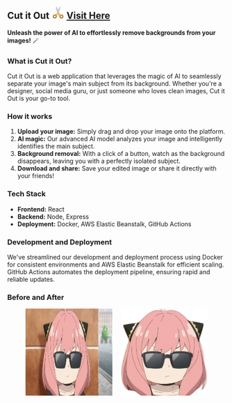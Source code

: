 ## Cut it Out   <img src="./client/src/assets/scissors-svgrepo-com.svg" width="30" height="30" alt="Cut it Out - AI Background Removal"> [Visit Here](https://cutitoutapp.com/)

**Unleash the power of AI to effortlessly remove backgrounds from your images!** 🪄

### What is Cut it Out?
Cut it Out is a web application that leverages the magic of AI to seamlessly separate your image's main subject from its background. Whether you're a designer, social media guru, or just someone who loves clean images, Cut it Out is your go-to tool.

### How it works
1. **Upload your image:** Simply drag and drop your image onto the platform.
2. **AI magic:** Our advanced AI model analyzes your image and intelligently identifies the main subject.
3. **Background removal:** With a click of a button, watch as the background disappears, leaving you with a perfectly isolated subject.
4. **Download and share:** Save your edited image or share it directly with your friends!

### Tech Stack
* **Frontend:** React
* **Backend:** Node, Express
* **Deployment:** Docker, AWS Elastic Beanstalk, GitHub Actions

### Development and Deployment
We've streamlined our development and deployment process using Docker for consistent environments and AWS Elastic Beanstalk for efficient scaling. GitHub Actions automates the deployment pipeline, ensuring rapid and reliable updates.

### Before and After

<div style="display: flex; justify-content: center; gap:20px;">
  <img src="./server/test.jpg" width="200" height="200" alt="Before Image" >
  <img src="./server/test-output-trimmed.webp" width="200" height="200" alt="After Image">
</div>
